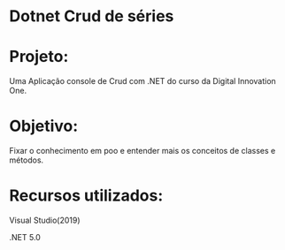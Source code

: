  #                                                  Dotnet Crud de séries
# Projeto: 
Uma Aplicação console de Crud com .NET do curso da Digital Innovation One.
# Objetivo:
Fixar o conhecimento em poo e entender mais os conceitos de classes e métodos.
# Recursos utilizados:
Visual Studio(2019)

.NET 5.0

